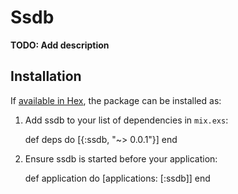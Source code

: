 # Ssdb

**TODO: Add description**

## Installation

If [available in Hex](https://hex.pm/docs/publish), the package can be installed as:

  1. Add ssdb to your list of dependencies in `mix.exs`:

        def deps do
          [{:ssdb, "~> 0.0.1"}]
        end

  2. Ensure ssdb is started before your application:

        def application do
          [applications: [:ssdb]]
        end
